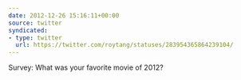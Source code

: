```yaml
---
date: 2012-12-26 15:16:11+00:00
source: twitter
syndicated:
- type: twitter
  url: https://twitter.com/roytang/statuses/283954365864239104/
---
```


Survey: What was your favorite movie of 2012?